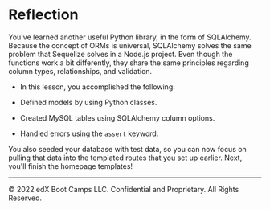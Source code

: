 # Reflection

You've learned another useful Python library, in the form of SQLAlchemy. Because the concept of ORMs is universal, SQLAlchemy solves the same problem that Sequelize solves in a Node.js project. Even though the functions work a bit differently, they share the same principles regarding column types, relationships, and validation.

* In this lesson, you accomplished the following:

* Defined models by using Python classes.

* Created MySQL tables using SQLAlchemy column options.

* Handled errors using the `assert` keyword.

You also seeded your database with test data, so you can now focus on pulling that data into the templated routes that you set up earlier. Next, you'll finish the homepage templates!

---
© 2022 edX Boot Camps LLC. Confidential and Proprietary. All Rights Reserved.
